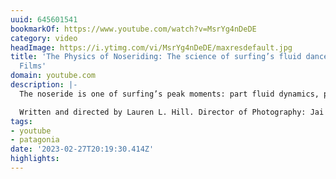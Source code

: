 ```yaml
---
uuid: 645601541
bookmarkOf: https://www.youtube.com/watch?v=MsrYg4nDeDE
category: video
headImage: https://i.ytimg.com/vi/MsrYg4nDeDE/maxresdefault.jpg
title: 'The Physics of Noseriding: The science of surfing’s fluid dance | Patagonia
  Films'
domain: youtube.com
description: |-
  The noseride is one of surfing’s peak moments: part fluid dynamics, part magic. But how does noseriding actually work? What makes this suspension between sea and sky even possible? The Physics of Noseriding explores the question through the eyes of Namaala, a young surfer whose people were flying on the water before the world even knew what surfing was. Her curiosity invites us to examine the sensation of levitation that unfolds as wave, surfboard and surfer come together for surfing’s fluid dance.

  Written and directed by Lauren L. Hill. Director of Photography: Jai Anderson. Starring: Namaala Slabb. Supporting surfers: Belinda Baggs, Ari Browne, Leah Dawson, Lauren L. Hill, Rosie Jaffurs, Lola Mignot, Josie Prendergast, Matt Cuddihy, Elise Trigger, Crystal Thornburg-Homcy, Dave Rastovich, Crystal Dzigas and Kelis Kaleopaʻa.
tags:
- youtube
- patagonia
date: '2023-02-27T20:19:30.414Z'
highlights: 
---
```



